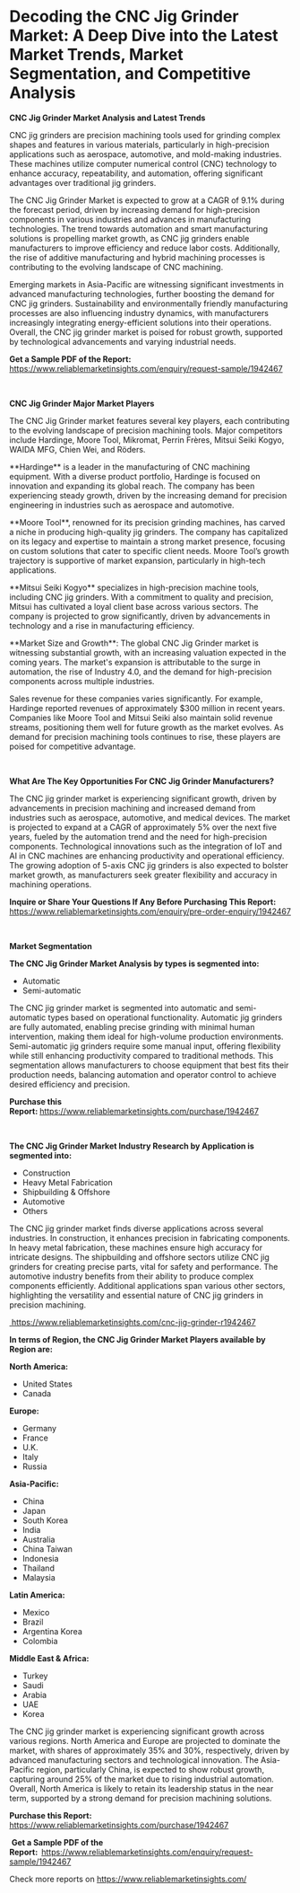<p><h1>Decoding the CNC Jig Grinder Market: A Deep Dive into the Latest Market Trends, Market Segmentation, and Competitive Analysis</h1></p><p><strong>CNC Jig Grinder Market Analysis and Latest Trends</strong></p>
<p><p>CNC jig grinders are precision machining tools used for grinding complex shapes and features in various materials, particularly in high-precision applications such as aerospace, automotive, and mold-making industries. These machines utilize computer numerical control (CNC) technology to enhance accuracy, repeatability, and automation, offering significant advantages over traditional jig grinders.</p><p>The CNC Jig Grinder Market is expected to grow at a CAGR of 9.1% during the forecast period, driven by increasing demand for high-precision components in various industries and advances in manufacturing technologies. The trend towards automation and smart manufacturing solutions is propelling market growth, as CNC jig grinders enable manufacturers to improve efficiency and reduce labor costs. Additionally, the rise of additive manufacturing and hybrid machining processes is contributing to the evolving landscape of CNC machining.</p><p>Emerging markets in Asia-Pacific are witnessing significant investments in advanced manufacturing technologies, further boosting the demand for CNC jig grinders. Sustainability and environmentally friendly manufacturing processes are also influencing industry dynamics, with manufacturers increasingly integrating energy-efficient solutions into their operations. Overall, the CNC jig grinder market is poised for robust growth, supported by technological advancements and varying industrial needs.</p></p>
<p><strong>Get a Sample PDF of the Report:&nbsp;</strong> <a href="https://www.reliablemarketinsights.com/enquiry/request-sample/1942467?utm_campaign=3523&utm_medium=2&utm_source=Github&utm_content=ia&utm_term=10042025&utm_id=cnc-jig-grinder">https://www.reliablemarketinsights.com/enquiry/request-sample/1942467</a></p>
<p>&nbsp;</p>
<p><strong>CNC Jig Grinder Major Market Players</strong></p>
<p><p>The CNC Jig Grinder market features several key players, each contributing to the evolving landscape of precision machining tools. Major competitors include Hardinge, Moore Tool, Mikromat, Perrin Frères, Mitsui Seiki Kogyo, WAIDA MFG, Chien Wei, and Röders.</p><p>**Hardinge** is a leader in the manufacturing of CNC machining equipment. With a diverse product portfolio, Hardinge is focused on innovation and expanding its global reach. The company has been experiencing steady growth, driven by the increasing demand for precision engineering in industries such as aerospace and automotive.</p><p>**Moore Tool**, renowned for its precision grinding machines, has carved a niche in producing high-quality jig grinders. The company has capitalized on its legacy and expertise to maintain a strong market presence, focusing on custom solutions that cater to specific client needs. Moore Tool’s growth trajectory is supportive of market expansion, particularly in high-tech applications.</p><p>**Mitsui Seiki Kogyo** specializes in high-precision machine tools, including CNC jig grinders. With a commitment to quality and precision, Mitsui has cultivated a loyal client base across various sectors. The company is projected to grow significantly, driven by advancements in technology and a rise in manufacturing efficiency.</p><p>**Market Size and Growth**: The global CNC Jig Grinder market is witnessing substantial growth, with an increasing valuation expected in the coming years. The market's expansion is attributable to the surge in automation, the rise of Industry 4.0, and the demand for high-precision components across multiple industries.</p><p>Sales revenue for these companies varies significantly. For example, Hardinge reported revenues of approximately $300 million in recent years. Companies like Moore Tool and Mitsui Seiki also maintain solid revenue streams, positioning them well for future growth as the market evolves. As demand for precision machining tools continues to rise, these players are poised for competitive advantage.</p></p>
<p>&nbsp;</p>
<p><strong>What Are The Key Opportunities For CNC Jig Grinder Manufacturers?</strong></p>
<p><p>The CNC jig grinder market is experiencing significant growth, driven by advancements in precision machining and increased demand from industries such as aerospace, automotive, and medical devices. The market is projected to expand at a CAGR of approximately 5% over the next five years, fueled by the automation trend and the need for high-precision components. Technological innovations such as the integration of IoT and AI in CNC machines are enhancing productivity and operational efficiency. The growing adoption of 5-axis CNC jig grinders is also expected to bolster market growth, as manufacturers seek greater flexibility and accuracy in machining operations.</p></p>
<p><strong>Inquire or Share Your Questions If Any Before Purchasing This Report:</strong> <a href="https://www.reliablemarketinsights.com/enquiry/pre-order-enquiry/1942467?utm_campaign=3523&utm_medium=2&utm_source=Github&utm_content=ia&utm_term=10042025&utm_id=cnc-jig-grinder">https://www.reliablemarketinsights.com/enquiry/pre-order-enquiry/1942467</a></p>
<p>&nbsp;</p>
<p><strong>Market Segmentation</strong></p>
<p><strong>The CNC Jig Grinder Market Analysis by types is segmented into:</strong></p>
<p><ul><li>Automatic</li><li>Semi-automatic</li></ul></p>
<p><p>The CNC jig grinder market is segmented into automatic and semi-automatic types based on operational functionality. Automatic jig grinders are fully automated, enabling precise grinding with minimal human intervention, making them ideal for high-volume production environments. Semi-automatic jig grinders require some manual input, offering flexibility while still enhancing productivity compared to traditional methods. This segmentation allows manufacturers to choose equipment that best fits their production needs, balancing automation and operator control to achieve desired efficiency and precision.</p></p>
<p><strong>Purchase this Report:&nbsp;</strong><a href="https://www.reliablemarketinsights.com/purchase/1942467?utm_campaign=3523&utm_medium=2&utm_source=Github&utm_content=ia&utm_term=10042025&utm_id=cnc-jig-grinder">https://www.reliablemarketinsights.com/purchase/1942467</a></p>
<p>&nbsp;</p>
<p><strong>The CNC Jig Grinder Market Industry Research by Application is segmented into:</strong></p>
<p><ul><li>Construction</li><li>Heavy Metal Fabrication</li><li>Shipbuilding & Offshore</li><li>Automotive</li><li>Others</li></ul></p>
<p><p>The CNC jig grinder market finds diverse applications across several industries. In construction, it enhances precision in fabricating components. In heavy metal fabrication, these machines ensure high accuracy for intricate designs. The shipbuilding and offshore sectors utilize CNC jig grinders for creating precise parts, vital for safety and performance. The automotive industry benefits from their ability to produce complex components efficiently. Additional applications span various other sectors, highlighting the versatility and essential nature of CNC jig grinders in precision machining.</p></p>
<p><a href="https://www.reliablemarketinsights.com/cnc-jig-grinder-r1942467?utm_campaign=3523&utm_medium=2&utm_source=Github&utm_content=ia&utm_term=10042025&utm_id=cnc-jig-grinder">&nbsp;https://www.reliablemarketinsights.com/cnc-jig-grinder-r1942467</a></p>
<p><strong>In terms of Region, the CNC Jig Grinder Market Players available by Region are:</strong></p>
<p>
    <p> <strong> North America: </strong>
        <ul>
            <li>United States</li>
            <li>Canada</li>
        </ul>
        </p> 
    <p> <strong> Europe: </strong>
        <ul>
            <li>Germany</li>
            <li>France</li>
            <li>U.K.</li>
            <li>Italy</li>
            <li>Russia</li>
        </ul>
        </p> 
    <p> <strong> Asia-Pacific: </strong>
        <ul>
            <li>China</li>
            <li>Japan</li>
            <li>South Korea</li>
            <li>India</li>
            <li>Australia</li>
            <li>China Taiwan</li>
            <li>Indonesia</li>
            <li>Thailand</li>
            <li>Malaysia</li>
        </ul>
        </p> 
    <p> <strong> Latin America: </strong>
        <ul>
            <li>Mexico</li>
            <li>Brazil</li>
            <li>Argentina Korea</li>
            <li>Colombia</li>
        </ul>
        </p> 
    <p> <strong> Middle East & Africa: </strong>
        <ul>
            <li>Turkey</li>
            <li>Saudi</li>
            <li>Arabia</li>
            <li>UAE</li>
            <li>Korea</li>
        </ul>
    </p>
    </p>
<p><p>The CNC jig grinder market is experiencing significant growth across various regions. North America and Europe are projected to dominate the market, with shares of approximately 35% and 30%, respectively, driven by advanced manufacturing sectors and technological innovation. The Asia-Pacific region, particularly China, is expected to show robust growth, capturing around 25% of the market due to rising industrial automation. Overall, North America is likely to retain its leadership status in the near term, supported by a strong demand for precision machining solutions.</p></p>
<p><strong>Purchase this Report: </strong><a href="https://www.reliablemarketinsights.com/purchase/1942467?utm_campaign=3523&utm_medium=2&utm_source=Github&utm_content=ia&utm_term=10042025&utm_id=cnc-jig-grinder">https://www.reliablemarketinsights.com/purchase/1942467</a></p>
<p>&nbsp;<strong>Get a Sample PDF of the Report:&nbsp;&nbsp;</strong><a href="https://www.reliablemarketinsights.com/enquiry/request-sample/1942467?utm_campaign=3523&utm_medium=2&utm_source=Github&utm_content=ia&utm_term=10042025&utm_id=cnc-jig-grinder">https://www.reliablemarketinsights.com/enquiry/request-sample/1942467</a></p>
<p><strong></strong></p>
<p>Check more reports on <a href="https://www.reliablemarketinsights.com/?utm_campaign=3523&utm_medium=2&utm_source=Github&utm_content=ia&utm_term=10042025&utm_id=cnc-jig-grinder">https://www.reliablemarketinsights.com/</a></p>